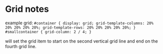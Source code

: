 # Grid notes

example grid:
`#container {
display: grid;
grid-template-columns: 20% 20% 20% 20% 20%;
grid-template-rows: 20% 20% 20% 20% 20%;
}
#smallcontainer {
grid-column: 2 / 4;
}`

will set the grid item to start on the second vertical grid line and end on the fourth grid line.

